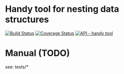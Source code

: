 # Handy tool for nesting data structures

[![Build Status](https://travis-ci.org/nikitinsm/python-dict-tools.svg?branch=master)](https://travis-ci.org/nikitinsm/python-dict-tools)
[![Coverage Status](https://coveralls.io/repos/github/nikitinsm/python-dict-tools/badge.svg?branch=master)](https://coveralls.io/github/nikitinsm/python-dict-tools?branch=master)
[![API - handy tool](https://img.shields.io/badge/API-handy%20tool-orange.svg)](https://github.com/nikitinsm)

# Manual (TODO)

see: tests/*
